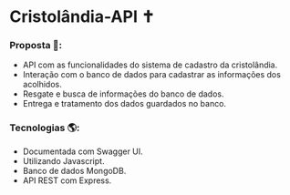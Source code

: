 # Cristolândia-API ✝️

### Proposta 📝: 

- API com as funcionalidades do sistema de cadastro da cristolândia. 
- Interação com o banco de dados para cadastrar as informações dos acolhidos.
- Resgate e busca de informações do banco de dados.
- Entrega e tratamento dos dados guardados no banco. 

### Tecnologias 🌎: 

- Documentada com Swagger UI.
- Utilizando Javascript.
- Banco de dados MongoDB.
- API REST com Express.
